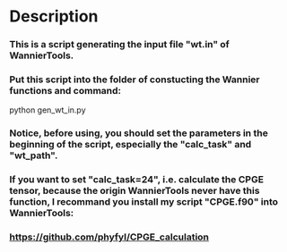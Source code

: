 # Description
### This is a script generating the input file "wt.in" of WannierTools.
### Put this script into the folder of constucting the Wannier functions and command:
python gen_wt_in.py
### Notice, before using, you should set the parameters in the beginning of the script, especially the "calc_task" and "wt_path".
### If you want to set "calc_task=24", i.e. calculate the CPGE tensor, because the origin WannierTools never have this function, I recommand you install my script "CPGE.f90" into WannierTools:
### https://github.com/phyfyl/CPGE_calculation
